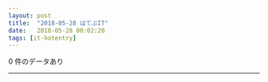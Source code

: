 ```yaml
---
layout: post
title:  "2018-05-28 はてぶIT"
date:   2018-05-28 00:02:20
tags: [it-hotentry]
---
```

0 件のデータあり

<hr>
